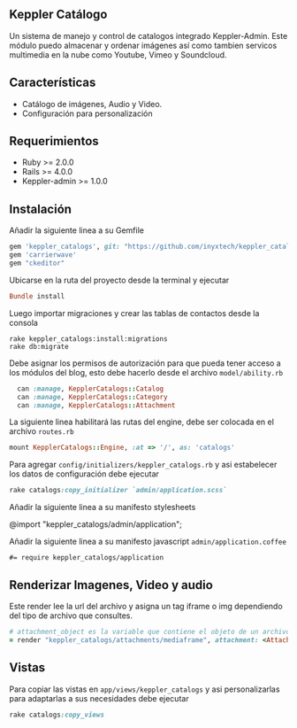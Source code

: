 ## Keppler Catálogo

Un sistema de manejo y control de catalogos integrado Keppler-Admin. Este módulo puedo almacenar y ordenar imágenes así como tambien servicos multimedia en la nube como Youtube, Vimeo y Soundcloud.

## Características


- Catálogo de imágenes, Audio y Video.
- Configuración para personalización

## Requerimientos

* Ruby >= 2.0.0
* Rails >= 4.0.0
* Keppler-admin >= 1.0.0

## Instalación

Añadir la siguiente linea a su Gemfile

```ruby
gem 'keppler_catalogs', git: "https://github.com/inyxtech/keppler_catalogs.git"
gem 'carrierwave'
gem "ckeditor"
```

Ubicarse en la ruta del proyecto desde la terminal y ejecutar

```ruby
Bundle install
```

Luego importar migraciones y crear las tablas de contactos desde la consola

```
rake keppler_catalogs:install:migrations 
rake db:migrate
```

Debe asignar los permisos de autorización para que pueda tener acceso a los módulos del blog, esto debe hacerlo desde el archivo `model/ability.rb`

```ruby
  can :manage, KepplerCatalogs::Catalog
  can :manage, KepplerCatalogs::Category
  can :manage, KepplerCatalogs::Attachment
```

La siguiente linea habilitará las rutas del engine, debe ser colocada en el archivo `routes.rb`

```ruby
mount KepplerCatalogs::Engine, :at => '/', as: 'catalogs'
```

Para agregar `config/initializers/keppler_catalogs.rb` y asi estabelecer los datos de configuración debe ejecutar

```ruby
rake catalogs:copy_initializer `admin/application.scss`
```

Añadir la siguiente linea a su manifesto stylesheets

@import "keppler_catalogs/admin/application";

Añadir la siguiente linea a su manifesto javascript `admin/application.coffee`

```
#= require keppler_catalogs/application
```

## Renderizar Imagenes, Video y audio

Este render lee la url del archivo y asigna un tag iframe o img dependiendo del tipo de archivo que consultes.

```ruby
# attachment_object es la variable que contiene el objeto de un archivo
= render "keppler_catalogs/attachments/mediaframe", attachment: <Attachment_object>, style:"<css_config>"
```

## Vistas

Para copiar las vistas en `app/views/keppler_catalogs` y asi personalizarlas para adaptarlas a sus necesidades debe ejecutar

```ruby
rake catalogs:copy_views
```

